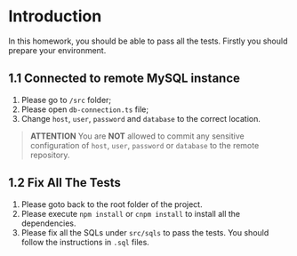 # Introduction

In this homework, you should be able to pass all the tests. Firstly you should prepare your environment.

## 1.1 Connected to remote MySQL instance

1. Please go to `/src` folder;
1. Please open `db-connection.ts` file;
1. Change `host`, `user`, `password` and `database` to the correct location.

> **ATTENTION** You are **NOT** allowed to commit any sensitive configuration of `host`, `user`, `password` or `database` to the remote repository.

## 1.2 Fix All The Tests

1. Please goto back to the root folder of the project.
1. Please execute `npm install` or `cnpm install` to install all the dependencies.
1. Please fix all the SQLs under `src/sqls` to pass the tests. You should follow the instructions in `.sql` files.
